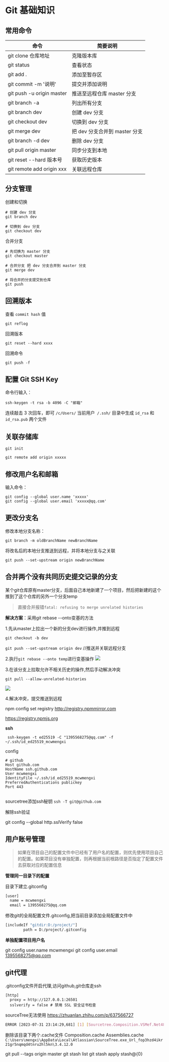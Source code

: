 # Git 基础知识

## 常用命令

| 命令                      | 简要说明                      |
| ------------------------- | ----------------------------- |
| git clone 仓库地址        | 克隆版本库                    |
| git status                | 查看状态                      |
| git add .                 | 添加至暂存区                  |
| git commit -m '说明'      | 提交并添加说明                |
| git push -u origin master | 推送至远程仓库 master 分支    |
| git branch -a             | 列出所有分支                  |
| git branch dev            | 创建 dev 分支                 |
| git checkout dev          | 切换到 dev 分支               |
| git merge dev             | 把 dev 分支合并到 master 分支 |
| git branch -d dev         | 删除 dev 分支                 |
| git pull origin master    | 同步分支到本地                |
| git reset --hard 版本号   | 获取历史版本                  |
| git remote add origin xxx | 关联远程仓库                  |

## 分支管理

创建和切换

```shell
# 创建 dev 分支
git branch dev

# 切换到 dev 分支
git checkout dev
```

合并分支

```shell
# 先切换为 master 分支
git checkout master

# 合并分支 把 dev 分支合并到 master 分支
git merge dev

# 将合并的分支提交到仓库
git push
```

## 回溯版本

查看 `commit hash` 值

```shell
git reflog
```

回溯版本

```shell
git reset --hard xxxx
```

回溯命令

```shell
git push -f
```

## 配置 Git SSH Key

命令行输入：

```shell
ssh-keygen -t rsa -b 4096 -C "邮箱"
```

连续敲击 3 次回车，即可 `/c/Users/` 当前用户` /.ssh/` 目录中生成 `id_rsa` 和 `id_rsa.pub` 两个文件

## 关联存储库

```shell
git init

git remote add origin xxxxx
```

## 修改用户名和邮箱

输入命令：

```shell
git config --global user.name 'xxxxx'
git config --global user.email 'xxxxx@qq.com'
```

## 更改分支名

修改本地分支名称：

```shell
git branch -m oldBranchName newBranchName
```

将改名后的本地分支推送到远程，并将本地分支与之关联

```shell
git push --set-upstream origin newBranchName
```


## 合并两个没有共同历史提交记录的分支

某个git仓库原有master分支，后面自己本地新建了一个项目，然后把新建的这个推到了这个仓库的另外一个分支temp

>直接合并报错`fatal: refusing to merge unrelated histories`

**解决方案**：采用git rebase --onto变基的方法

1.先从master上拉出一个新的分支dev进行操作,并推到远程

`git checkout -b dev`

`git push --set-upstream origin dev` //推送并关联远程分支

2.执行`git rebase --onto temp`进行变基操作
![](https://img-blog.csdnimg.cn/32c39134241b44d9bfa92adcc67dea45.png)



3.在该分支上拉取允许不相关历史的操作,然后手动解决冲突

`git pull --allow-unrelated-histories`

![](https://img-blog.csdnimg.cn/e8ec89309aaf4844a74889efab64fde6.png)

4.解决冲突，提交推送到远程



npm config set registry http://registry.npmmirror.com

https://registry.npmjs.org

**ssh**

` ssh-keygen -t ed25519 -C "1395568275@qq.com" -f ~/.ssh/id_ed25519_mcwmengxi`

config
```
# github
Host github.com
HostName ssh.github.com
User mcwmengxi
IdentityFile ~/.ssh/id_ed25519_mcwmengxi
PreferredAuthentications publickey
Port 443


```
sourcetree添加ssh秘钥
`ssh -T git@github.com`


解除ssh验证

git config --global http.sslVerify false


## 用户账号管理
>如果在项目自己的配置文件中已经有了用户名的配置，则优先使用项目自己的配置。如果项目没有单独配置，则再根据当前根路径是否指定了配置文件去获取对应的配置信息


**管理同一目录下的配置**

目录下建立.gitconfig
```bash
[user]
  name = mcwmengxi
  email = 1395568275@qq.com
```

修改git的全局配置文件.gitconfig,把当前目录添加全局配置文件中
```bash
[includeIf "gitdir:D:/project/"]
        path = D:/project/.gitconfig
```

**单独配置项目用户名**

git config user.name mcwmengxi 
git config user.email 1395568275@qq.com 

## git代理

.gitconfig文件开启代理,访问github,git仓库走ssh
```
[http]
  proxy = http://127.0.0.1:26501
  sslverify = false # 禁用 SSL 安全证书检查
```


sourceTree无法使用
https://zhuanlan.zhihu.com/p/637566727

```bash
ERROR [2023-07-31 23:14:29,681] [1] [Sourcetree.Composition.VSMef.Net48.VSMefCompositionManager] [Log] - Unable to load MEF components
```
删除该目录下两个.cache文件 Composition.cache Assemblies.cache
`C:\Users\mengxi\AppData\Local\Atlassian\SourceTree.exe_Url_fop3hzd4ikr21gr5nqmqd4tnru2hl5kn\3.4.12.0`

git pull --tags origin master
git stash list
git stash apply stash@{0}
